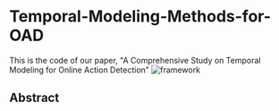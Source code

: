 # Temporal-Modeling-Methods-for-OAD
This is the code of our paper, "A Comprehensive Study on Temporal Modeling for Online Action Detection"
![framework](https://github.com/wangwen39/Temporal-Modeling-Methods-for-OAD/blob/master/framework.png)
## Abstract
